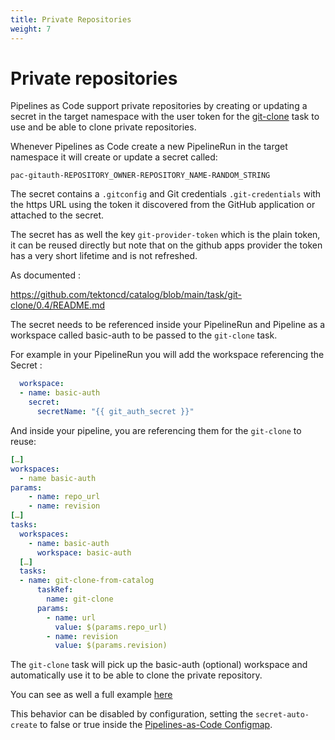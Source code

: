 ```yaml
---
title: Private Repositories
weight: 7
---
```

# Private repositories

Pipelines as Code support private repositories by creating or updating a secret
in the target namespace with the user token for the
[git-clone](https://github.com/tektoncd/catalog/blob/main/task/git-clone) task
to use and be able to clone private repositories.

Whenever Pipelines as Code create a new PipelineRun in the target namespace it
will create or update a secret called:

`pac-gitauth-REPOSITORY_OWNER-REPOSITORY_NAME-RANDOM_STRING`

The secret contains a `.gitconfig` and Git credentials `.git-credentials` with
the https URL using the token it discovered from the GitHub application or
attached to the secret.

The secret has as well the key `git-provider-token` which is the plain
token, it can be reused directly but note that on the github apps provider the
token has a very short  lifetime and is not refreshed.

As documented :

<https://github.com/tektoncd/catalog/blob/main/task/git-clone/0.4/README.md>

The secret needs to be referenced inside your PipelineRun and Pipeline as a
workspace called basic-auth to be passed to the `git-clone` task.

For example in your PipelineRun you will add the workspace referencing the
Secret :

```yaml
  workspace:
  - name: basic-auth
    secret:
      secretName: "{{ git_auth_secret }}"
```

And inside your pipeline, you are referencing them for the `git-clone` to reuse:

```yaml
[…]
workspaces:
  - name basic-auth
params:
    - name: repo_url
    - name: revision
[…]
tasks:
  workspaces:
    - name: basic-auth
      workspace: basic-auth
  […]
  tasks:
  - name: git-clone-from-catalog
      taskRef:
        name: git-clone
      params:
        - name: url
          value: $(params.repo_url)
        - name: revision
          value: $(params.revision)
```

The `git-clone` task will pick up the basic-auth (optional) workspace and
automatically use it to be able to clone the private repository.

You can see as well a full example [here](https://github.com/openshift-pipelines/pipelines-as-code/blob/main/test/testdata/pipelinerun_git_clone_private.yaml)

This behavior can be disabled by configuration, setting the `secret-auto-create` to false or true
inside the [Pipelines-as-Code Configmap](/docs/install/settings#pipelines-as-code-configuration-settings).
